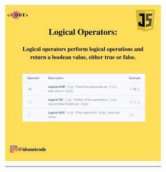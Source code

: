 ![console notes!](/01-JS-Basic/00-JS-Tutorial/08-Operator/04-logical-oper/notes/289026660_123176837071522_458028064442869224_n.jpg "console notes")

---
